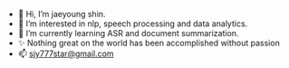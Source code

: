 - 👋 Hi, I’m jaeyoung shin. 
- 👀 I’m interested in nlp, speech processing and data analytics.
- 🌱 I’m currently learning ASR and document summarization.
- ✨ Nothing great on the world has been accomplished without passion
- 📫 sjy777star@gmail.com


<!---
jyshin0926/jyshin0926 is a ✨ special ✨ repository because its `README.md` (this file) appears on your GitHub profile.
You can click the Preview link to take a look at your changes.
--->

